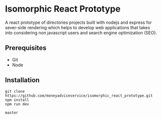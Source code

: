 # Isomorphic React Prototype

A react prototype of directories projects built with nodejs and express for sever-side rendering which helps to develop web applications that takes into considering non javascript users and search engine optimization (SEO). 

## Prerequisites

- Git
- Node

## Installation

    git clone https://github.com/moneyadviceservice/isomorphic_react_prototype.git
    npm install
    npm run dev

    master